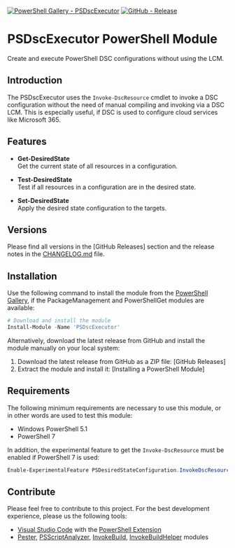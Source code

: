 [![PowerShell Gallery - PSDscExecutor](https://img.shields.io/badge/PowerShell_Gallery-PSDscExecutor-0072C6.svg)](https://www.powershellgallery.com/packages/PSDscExecutor)
[![GitHub - Release](https://img.shields.io/github/release/claudiospizzi/PSDscExecutor.svg)](https://github.com/claudiospizzi/PSDscExecutor/releases)

# PSDscExecutor PowerShell Module

Create and execute PowerShell DSC configurations without using the LCM.

## Introduction

The PSDscExecutor uses the `Invoke-DscResource` cmdlet to invoke a DSC
configuration without the need of manual compiling and invoking via a DSC LCM.
This is especially useful, if DSC is used to configure cloud services like
Microsoft 365.

## Features

* **Get-DesiredState**  
  Get the current state of all resources in a configuration.

* **Test-DesiredState**  
  Test if all resources in a configuration are in the desired state.

* **Set-DesiredState**  
  Apply the desired state configuration to the targets.

## Versions

Please find all versions in the [GitHub Releases] section and the release notes
in the [CHANGELOG.md] file.

## Installation

Use the following command to install the module from the [PowerShell Gallery],
if the PackageManagement and PowerShellGet modules are available:

```powershell
# Download and install the module
Install-Module -Name 'PSDscExecutor'
```

Alternatively, download the latest release from GitHub and install the module
manually on your local system:

1. Download the latest release from GitHub as a ZIP file: [GitHub Releases]
2. Extract the module and install it: [Installing a PowerShell Module]

## Requirements

The following minimum requirements are necessary to use this module, or in other
words are used to test this module:

* Windows PowerShell 5.1
* PowerShell 7

In addition, the experimental feature to get the `Invoke-DscResource` must be
enabled if PowerShell 7 is used:

```powershell
Enable-ExperimentalFeature PSDesiredStateConfiguration.InvokeDscResource
```

## Contribute

Please feel free to contribute to this project. For the best development
experience, please us the following tools:

* [Visual Studio Code] with the [PowerShell Extension]
* [Pester], [PSScriptAnalyzer], [InvokeBuild], [InvokeBuildHelper] modules

[PowerShell Gallery]: https://psgallery.arcade.ch/feeds/powershell/ArcadeFramework
[CHANGELOG.md]: CHANGELOG.md

[Visual Studio Code]: https://code.visualstudio.com/
[PowerShell Extension]: https://marketplace.visualstudio.com/items?itemName=ms-vscode.PowerShell

[Pester]: https://www.powershellgallery.com/packages/Pester
[PSScriptAnalyzer]: https://www.powershellgallery.com/packages/PSScriptAnalyzer
[InvokeBuild]: https://www.powershellgallery.com/packages/InvokeBuild
[InvokeBuildHelper]: https://www.powershellgallery.com/packages/InvokeBuildHelper
